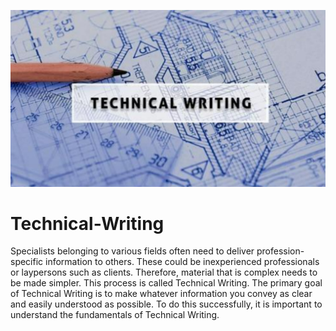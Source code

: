 
![Technical Writing](/images/technical-writing-1024x574.png "Technical Writing")
# Technical-Writing

Specialists belonging to various fields often need to deliver profession-specific information to others. These could be inexperienced professionals or laypersons such as clients. Therefore, material that is complex needs to be made simpler. This process is called Technical Writing. The primary goal of Technical Writing is to make whatever information you convey as clear and easily understood as possible. To do this successfully, it is important to understand the fundamentals of Technical Writing.
